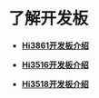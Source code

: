 # 了解开发板<a name="ZH-CN_TOPIC_0000001174270687"></a>

-   **[Hi3861开发板介绍](quickstart-lite-introduction-hi3861.md)**  

-   **[Hi3516开发板介绍](quickstart-lite-introduction-hi3516.md)**  

-   **[Hi3518开发板介绍](quickstart-lite-introduction-hi3518.md)**  



